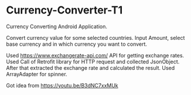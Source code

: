 # Currency-Converter-T1
Currency Converting Android Application.

Convert currency value for some selected countries. Input Amount, select base currency and in which currency you want to convert.

Used https://www.exchangerate-api.com/ API for getting exchange rates. Used Call of Retrofit library for HTTP request and collected JsonObject. After that extracted the exchange rate and calculated the result.
Used ArrayAdapter for spinner.

Got idea from https://youtu.be/B3dNC7xxMUk
